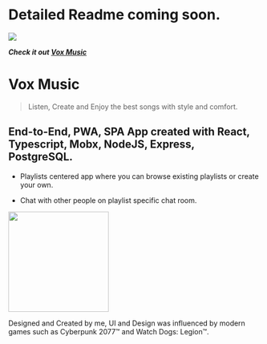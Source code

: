# Detailed Readme coming soon.
<a href="https://i.ibb.co/ydcwtX2/vox-logo-dark.png"><img src="https://i.ibb.co/ydcwtX2/vox-logo-dark.png"/></a>

***Check it out <a href="https://vox-music.netlify.app/">Vox Music</a>*** 

# Vox Music

> Listen, Create and Enjoy the best songs with style and comfort.

## End-to-End, PWA, SPA App created with React, Typescript, Mobx, NodeJS, Express, PostgreSQL.

- Playlists centered app where you can browse existing playlists or create your own.

- Chat with other people on playlist specific chat room.
<img src="/readme/chat-demo.gif" width="200px">

Designed and Created by me, UI and Design was influenced by modern games such as Cyberpunk 2077™ and Watch Dogs: Legion™.


